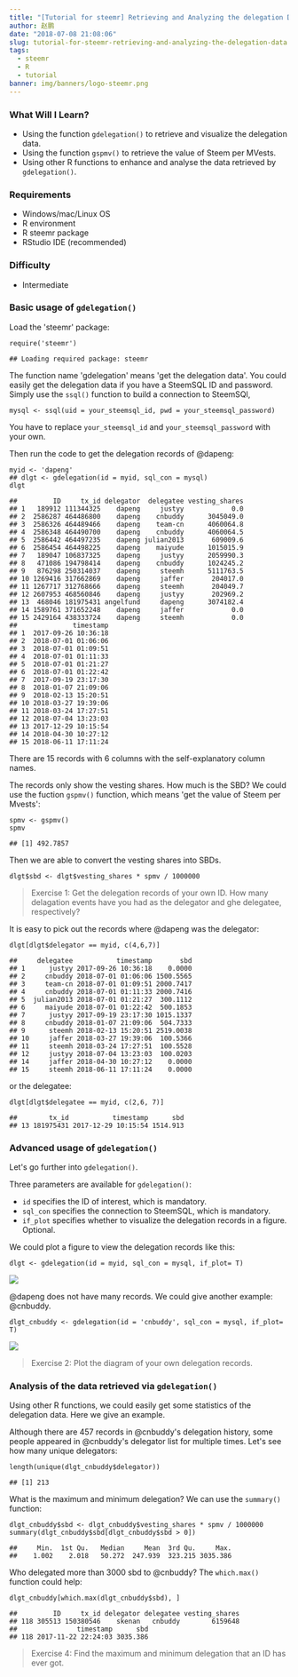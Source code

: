 ```yaml
---
title: "[Tutorial for steemr] Retrieving and Analyzing the delegation Data"
author: 赵鹏
date: "2018-07-08 21:08:06"
slug: tutorial-for-steemr-retrieving-and-analyzing-the-delegation-data
tags: 
  - steemr
  - R
  - tutorial
banner: img/banners/logo-steemr.png
---
```


### What Will I Learn?

-   Using the function `gdelegation()` to retrieve and visualize the delegation data.
-   Using the function `gspmv()` to retrieve the value of Steem per MVests.
-   Using other R functions to enhance and analyse the data retrieved by `gdelegation()`.

<!--more-->

### Requirements

-   Windows/mac/Linux OS
-   R environment
-   R steemr package
-   RStudio IDE (recommended)

### Difficulty

-   Intermediate

### Basic usage of `gdelegation()`

Load the 'steemr' package:

    require('steemr')
    
    ## Loading required package: steemr

The function name 'gdelegation' means 'get the delegation data'. You could easily get the delegation data if you have a SteemSQL ID and password. Simply use the `ssql()` function to build a connection to SteemSQl,

    mysql <- ssql(uid = your_steemsql_id, pwd = your_steemsql_password)

You have to replace `your_steemsql_id` and `your_steemsql_password` with your own.

Then run the code to get the delegation records of @dapeng:

    myid <- 'dapeng'
    ## dlgt <- gdelegation(id = myid, sql_con = mysql)
    dlgt
    
    ##         ID     tx_id delegator  delegatee vesting_shares
    ## 1   189912 111344325    dapeng     justyy            0.0
    ## 2  2586287 464486800    dapeng    cnbuddy      3045049.0
    ## 3  2586326 464489466    dapeng    team-cn      4060064.8
    ## 4  2586348 464490700    dapeng    cnbuddy      4060064.5
    ## 5  2586442 464497235    dapeng julian2013       609009.6
    ## 6  2586454 464498225    dapeng    maiyude      1015015.9
    ## 7   189047 106837325    dapeng     justyy      2059990.3
    ## 8   471086 194798414    dapeng    cnbuddy      1024245.2
    ## 9   876298 250314037    dapeng     steemh      5111763.5
    ## 10 1269416 317662869    dapeng     jaffer       204017.0
    ## 11 1267717 312768666    dapeng     steemh       204049.7
    ## 12 2607953 468560846    dapeng     justyy       202969.2
    ## 13  468046 181975431 angelfund     dapeng      3074182.4
    ## 14 1589761 371652248    dapeng     jaffer            0.0
    ## 15 2429164 438333724    dapeng     steemh            0.0
    ##              timestamp
    ## 1  2017-09-26 10:36:18
    ## 2  2018-07-01 01:06:06
    ## 3  2018-07-01 01:09:51
    ## 4  2018-07-01 01:11:33
    ## 5  2018-07-01 01:21:27
    ## 6  2018-07-01 01:22:42
    ## 7  2017-09-19 23:17:30
    ## 8  2018-01-07 21:09:06
    ## 9  2018-02-13 15:20:51
    ## 10 2018-03-27 19:39:06
    ## 11 2018-03-24 17:27:51
    ## 12 2018-07-04 13:23:03
    ## 13 2017-12-29 10:15:54
    ## 14 2018-04-30 10:27:12
    ## 15 2018-06-11 17:11:24

There are 15 records with 6 columns with the self-explanatory column names.

The records only show the vesting shares. How much is the SBD? We could use the fuction `gspmv()` function, which means 'get the value of Steem per Mvests':

    spmv <- gspmv()
    spmv
    
    ## [1] 492.7857

Then we are able to convert the vesting shares into SBDs.

    dlgt$sbd <- dlgt$vesting_shares * spmv / 1000000

> Exercise 1: Get the delegation records of your own ID. How many delagation events have you had as the delegator and ghe delegatee, respectively?

It is easy to pick out the records where @dapeng was the delegator:

    dlgt[dlgt$delegator == myid, c(4,6,7)]
    
    ##     delegatee           timestamp       sbd
    ## 1      justyy 2017-09-26 10:36:18    0.0000
    ## 2     cnbuddy 2018-07-01 01:06:06 1500.5565
    ## 3     team-cn 2018-07-01 01:09:51 2000.7417
    ## 4     cnbuddy 2018-07-01 01:11:33 2000.7416
    ## 5  julian2013 2018-07-01 01:21:27  300.1112
    ## 6     maiyude 2018-07-01 01:22:42  500.1853
    ## 7      justyy 2017-09-19 23:17:30 1015.1337
    ## 8     cnbuddy 2018-01-07 21:09:06  504.7333
    ## 9      steemh 2018-02-13 15:20:51 2519.0038
    ## 10     jaffer 2018-03-27 19:39:06  100.5366
    ## 11     steemh 2018-03-24 17:27:51  100.5528
    ## 12     justyy 2018-07-04 13:23:03  100.0203
    ## 14     jaffer 2018-04-30 10:27:12    0.0000
    ## 15     steemh 2018-06-11 17:11:24    0.0000

or the delegatee:

    dlgt[dlgt$delegatee == myid, c(2,6, 7)]
    
    ##        tx_id           timestamp      sbd
    ## 13 181975431 2017-12-29 10:15:54 1514.913

### Advanced usage of `gdelegation()`

Let's go further into `gdelegation()`.

Three parameters are available for `gdelegation()`:

-   `id` specifies the ID of interest, which is mandatory.
-   `sql_con` specifies the connection to SteemSQL, which is mandatory.
-   `if_plot` specifies whether to visualize the delegation records in a figure. Optional.

We could plot a figure to view the delegation records like this:

    dlgt <- gdelegation(id = myid, sql_con = mysql, if_plot= T)

<img src="https://github.com/pzhaonet/steemr-book/raw/master/img/gdelegation-1-1.png" style="display: block; margin: auto;" />

@dapeng does not have many records. We could give another example: @cnbuddy.

    dlgt_cnbuddy <- gdelegation(id = 'cnbuddy', sql_con = mysql, if_plot= T)

<img src="https://github.com/pzhaonet/steemr-book/raw/master/img/gdelegation-2-1.png" style="display: block; margin: auto;" />

> Exercise 2: Plot the diagram of your own delegation records.

### Analysis of the data retrieved via `gdelegation()`

Using other R functions, we could easily get some statistics of the delegation data. Here we give an example.

Although there are 457 records in @cnbuddy's delegation history, some people appeared in @cnbuddy's delegator list for multiple times. Let's see how many unique delegators:

    length(unique(dlgt_cnbuddy$delegator))
    
    ## [1] 213

What is the maximum and minimum delegation? We can use the `summary()` function:

    dlgt_cnbuddy$sbd <- dlgt_cnbuddy$vesting_shares * spmv / 1000000
    summary(dlgt_cnbuddy$sbd[dlgt_cnbuddy$sbd > 0])
    
    ##     Min.  1st Qu.   Median     Mean  3rd Qu.     Max. 
    ##    1.002    2.018   50.272  247.939  323.215 3035.386

Who delegated more than 3000 sbd to @cnbuddy? The `which.max()` function could help:

    dlgt_cnbuddy[which.max(dlgt_cnbuddy$sbd), ]
    
    ##         ID     tx_id delegator delegatee vesting_shares
    ## 118 305513 150380546    skenan   cnbuddy        6159648
    ##               timestamp      sbd
    ## 118 2017-11-22 22:24:03 3035.386

> Exercise 4: Find the maximum and minimum delegation that an ID has ever got.

